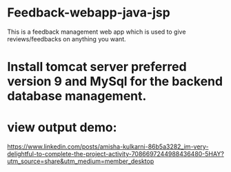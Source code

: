 # Feedback-webapp-java-jsp
This is a feedback management web app which is used to give reviews/feedbacks on anything you want. 
# Install tomcat server preferred version 9 and MySql for the backend database management. 
# view output demo: 
https://www.linkedin.com/posts/amisha-kulkarni-86b5a3282_im-very-delightful-to-complete-the-project-activity-7086697244988436480-5HAY?utm_source=share&utm_medium=member_desktop
